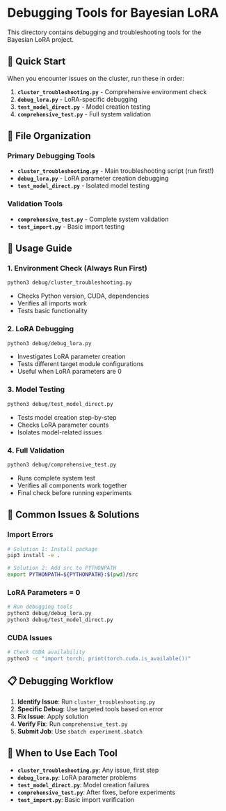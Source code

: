 # Debugging Tools for Bayesian LoRA

This directory contains debugging and troubleshooting tools for the Bayesian LoRA project.

## 🚀 **Quick Start**

When you encounter issues on the cluster, run these in order:

1. **`cluster_troubleshooting.py`** - Comprehensive environment check
2. **`debug_lora.py`** - LoRA-specific debugging
3. **`test_model_direct.py`** - Model creation testing
4. **`comprehensive_test.py`** - Full system validation

## 📁 **File Organization**

### **Primary Debugging Tools**
- **`cluster_troubleshooting.py`** - Main troubleshooting script (run first!)
- **`debug_lora.py`** - LoRA parameter creation debugging
- **`test_model_direct.py`** - Isolated model testing

### **Validation Tools**
- **`comprehensive_test.py`** - Complete system validation
- **`test_import.py`** - Basic import testing

## 🔧 **Usage Guide**

### **1. Environment Check (Always Run First)**
```bash
python3 debug/cluster_troubleshooting.py
```
- Checks Python version, CUDA, dependencies
- Verifies all imports work
- Tests basic functionality

### **2. LoRA Debugging**
```bash
python3 debug/debug_lora.py
```
- Investigates LoRA parameter creation
- Tests different target module configurations
- Useful when LoRA parameters are 0

### **3. Model Testing**
```bash
python3 debug/test_model_direct.py
```
- Tests model creation step-by-step
- Checks LoRA parameter counts
- Isolates model-related issues

### **4. Full Validation**
```bash
python3 debug/comprehensive_test.py
```
- Runs complete system test
- Verifies all components work together
- Final check before running experiments

## 🚨 **Common Issues & Solutions**

### **Import Errors**
```bash
# Solution 1: Install package
pip3 install -e .

# Solution 2: Add src to PYTHONPATH
export PYTHONPATH=${PYTHONPATH}:$(pwd)/src
```

### **LoRA Parameters = 0**
```bash
# Run debugging tools
python3 debug/debug_lora.py
python3 debug/test_model_direct.py
```

### **CUDA Issues**
```bash
# Check CUDA availability
python3 -c "import torch; print(torch.cuda.is_available())"
```

## 📋 **Debugging Workflow**

1. **Identify Issue**: Run `cluster_troubleshooting.py`
2. **Specific Debug**: Use targeted tools based on error
3. **Fix Issue**: Apply solution
4. **Verify Fix**: Run `comprehensive_test.py`
5. **Submit Job**: Use `sbatch experiment.sbatch`

## 🎯 **When to Use Each Tool**

- **`cluster_troubleshooting.py`**: Any issue, first step
- **`debug_lora.py`**: LoRA parameter problems
- **`test_model_direct.py`**: Model creation failures
- **`comprehensive_test.py`**: After fixes, before experiments
- **`test_import.py`**: Basic import verification
